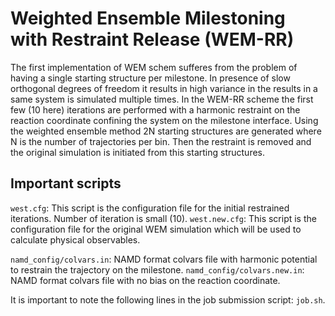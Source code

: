 # Weighted Ensemble Milestoning with Restraint Release (WEM-RR)

The first implementation of WEM schem sufferes from the problem of having a single starting structure per milestone. In presence of slow orthogonal degrees of freedom it results in high variance in the results in a same system is simulated multiple times. In the WEM-RR scheme the first few (10 here) iterations are performed with a harmonic restraint on the reaction coordinate confining the system on the milestone interface. Using the weighted ensemble method 2N starting structures are generated where N is the number of trajectories per bin. Then the restraint is removed and the original simulation is initiated from this starting structures. 

## Important scripts

```west.cfg```: This script is the configuration file for the initial restrained iterations. Number of iteration is small (10).
```west.new.cfg```: This script is the configuration file for the original WEM simulation which will be used to calculate physical observables.

```namd_config/colvars.in```: NAMD format colvars file with harmonic potential to restrain the trajectory on the milestone.
```namd_config/colvars.new.in```: NAMD format colvars file with no bias on the reaction coordinate. 

It is important to note the following lines in the job submission script: ```job.sh```.

